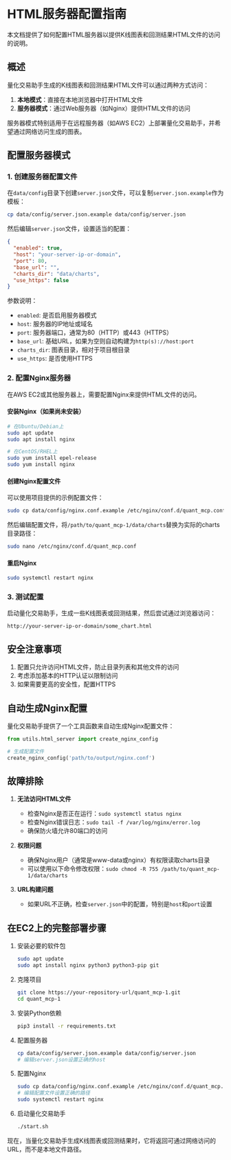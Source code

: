 # HTML服务器配置指南

本文档提供了如何配置HTML服务器以提供K线图表和回测结果HTML文件的访问的说明。

## 概述

量化交易助手生成的K线图表和回测结果HTML文件可以通过两种方式访问：

1. **本地模式**：直接在本地浏览器中打开HTML文件
2. **服务器模式**：通过Web服务器（如Nginx）提供HTML文件的访问

服务器模式特别适用于在远程服务器（如AWS EC2）上部署量化交易助手，并希望通过网络访问生成的图表。

## 配置服务器模式

### 1. 创建服务器配置文件

在`data/config`目录下创建`server.json`文件，可以复制`server.json.example`作为模板：

```bash
cp data/config/server.json.example data/config/server.json
```

然后编辑`server.json`文件，设置适当的配置：

```json
{
  "enabled": true,
  "host": "your-server-ip-or-domain",
  "port": 80,
  "base_url": "",
  "charts_dir": "data/charts",
  "use_https": false
}
```

参数说明：
- `enabled`: 是否启用服务器模式
- `host`: 服务器的IP地址或域名
- `port`: 服务器端口，通常为80（HTTP）或443（HTTPS）
- `base_url`: 基础URL，如果为空则自动构建为`http(s)://host:port`
- `charts_dir`: 图表目录，相对于项目根目录
- `use_https`: 是否使用HTTPS

### 2. 配置Nginx服务器

在AWS EC2或其他服务器上，需要配置Nginx来提供HTML文件的访问。

#### 安装Nginx（如果尚未安装）

```bash
# 在Ubuntu/Debian上
sudo apt update
sudo apt install nginx

# 在CentOS/RHEL上
sudo yum install epel-release
sudo yum install nginx
```

#### 创建Nginx配置文件

可以使用项目提供的示例配置文件：

```bash
sudo cp data/config/nginx.conf.example /etc/nginx/conf.d/quant_mcp.conf
```

然后编辑配置文件，将`/path/to/quant_mcp-1/data/charts`替换为实际的charts目录路径：

```bash
sudo nano /etc/nginx/conf.d/quant_mcp.conf
```

#### 重启Nginx

```bash
sudo systemctl restart nginx
```

### 3. 测试配置

启动量化交易助手，生成一些K线图表或回测结果，然后尝试通过浏览器访问：

```
http://your-server-ip-or-domain/some_chart.html
```

## 安全注意事项

1. 配置只允许访问HTML文件，防止目录列表和其他文件的访问
2. 考虑添加基本的HTTP认证以限制访问
3. 如果需要更高的安全性，配置HTTPS

## 自动生成Nginx配置

量化交易助手提供了一个工具函数来自动生成Nginx配置文件：

```python
from utils.html_server import create_nginx_config

# 生成配置文件
create_nginx_config('path/to/output/nginx.conf')
```

## 故障排除

1. **无法访问HTML文件**
   - 检查Nginx是否正在运行：`sudo systemctl status nginx`
   - 检查Nginx错误日志：`sudo tail -f /var/log/nginx/error.log`
   - 确保防火墙允许80端口的访问

2. **权限问题**
   - 确保Nginx用户（通常是www-data或nginx）有权限读取charts目录
   - 可以使用以下命令修改权限：`sudo chmod -R 755 /path/to/quant_mcp-1/data/charts`

3. **URL构建问题**
   - 如果URL不正确，检查`server.json`中的配置，特别是`host`和`port`设置

## 在EC2上的完整部署步骤

1. 安装必要的软件包
   ```bash
   sudo apt update
   sudo apt install nginx python3 python3-pip git
   ```

2. 克隆项目
   ```bash
   git clone https://your-repository-url/quant_mcp-1.git
   cd quant_mcp-1
   ```

3. 安装Python依赖
   ```bash
   pip3 install -r requirements.txt
   ```

4. 配置服务器
   ```bash
   cp data/config/server.json.example data/config/server.json
   # 编辑server.json设置正确的host
   ```

5. 配置Nginx
   ```bash
   sudo cp data/config/nginx.conf.example /etc/nginx/conf.d/quant_mcp.conf
   # 编辑配置文件设置正确的路径
   sudo systemctl restart nginx
   ```

6. 启动量化交易助手
   ```bash
   ./start.sh
   ```

现在，当量化交易助手生成K线图表或回测结果时，它将返回可通过网络访问的URL，而不是本地文件路径。
